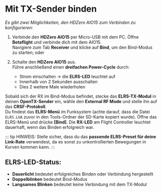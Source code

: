 # Mit TX-Sender binden

_Es gibt zwei Möglichkeiten, den HDZero AIO15 zum Verbinden zu konfigurieren:_

1. Verbinde den **HDZero AIO15** per Micro-USB mit dem PC. Öffne **Betaflight** und verbinde dich mit dem AIO15.  
   Navigiere zum Tab **Receiver** und klicke auf **Bind**, um den Bind-Modus zu starten; oder

2. Schalte den **HDZero AIO15** aus.  
   Führe anschließend einen **dreifachen Power-Cycle** durch:
   - Strom einschalten → die **ELRS-LED** leuchtet auf
   - Innerhalb von 2 Sekunden ausschalten
   - Dies 2 weitere Male wiederholen

Sobald sich der RX im Bind-Modus befindet, stecke das **ELRS-TX-Modul** in deinen **OpenTX-Sender** ein, wähle den **External RF Mode** und stelle ihn auf das **CRSF-Protokoll**.  
Du findest das **ELRS-Menü** im Funksystem (achte darauf, dass die Datei `ELRS.LUA` zuvor in den Tools-Ordner der SD-Karte kopiert wurde).
Öffne das ELRS-Menü und drücke **[Bind]**. Die **RX-LED** am Flight Controller leuchtet dauerhaft, wenn das Binden erfolgreich war.

::: tip
HINWEIS: Stelle sicher, dass du das **passende ELRS-Preset für deine Link-Rate** verwendest, da es sonst zu unkontrollierten Bewegungen in Kurven kommen kann.
:::

## ELRS-LED-Status:

- **Dauerlicht** bedeutet erfolgreiches Binden oder Verbindung hergestellt
- **Doppelblinken** bedeutet Bind-Modus
- **Langsames Blinken** bedeutet keine Verbindung mit dem TX-Modul
